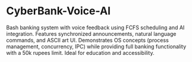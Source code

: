 # CyberBank-Voice-AI

Bash banking system with voice feedback using FCFS scheduling and AI integration. Features synchronized announcements, natural language commands, and ASCII art UI. Demonstrates OS concepts (process management, concurrency, IPC) while providing full banking functionality with a 50k rupees limit. Ideal for education and accessibility.
